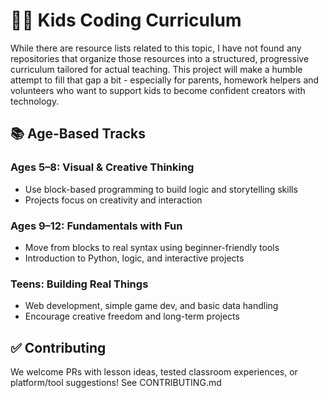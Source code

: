 # 👩‍🎓 Kids Coding Curriculum

While there are resource lists related to this topic, I have not found any repositories that organize those resources into a structured, progressive curriculum tailored for actual teaching. This project will make a humble attempt to fill that gap a bit - especially for parents, homework helpers and volunteers who want to support kids to become confident creators with technology.

## 📚 Age-Based Tracks

### Ages 5–8: Visual & Creative Thinking

- Use block-based programming to build logic and storytelling skills
- Projects focus on creativity and interaction

### Ages 9–12: Fundamentals with Fun

- Move from blocks to real syntax using beginner-friendly tools
- Introduction to Python, logic, and interactive projects

### Teens: Building Real Things

- Web development, simple game dev, and basic data handling
- Encourage creative freedom and long-term projects

## ✅ Contributing

We welcome PRs with lesson ideas, tested classroom experiences, or platform/tool suggestions! See CONTRIBUTING.md
